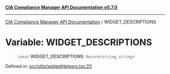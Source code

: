[**CIA Compliance Manager API Documentation v0.7.0**](../README.md)

***

[CIA Compliance Manager API Documentation](../globals.md) / WIDGET\_DESCRIPTIONS

# Variable: WIDGET\_DESCRIPTIONS

> `const` **WIDGET\_DESCRIPTIONS**: `Record`\<`string`, `string`\>

Defined in: [src/utils/widgetHelpers.tsx:25](https://github.com/Hack23/cia-compliance-manager/blob/main/src/utils/widgetHelpers.tsx#L25)
